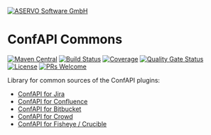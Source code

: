 [![ASERVO Software GmbH](https://aservo.github.io/img/aservo_atlassian_banner.png)](https://www.aservo.com/en/atlassian)

ConfAPI Commons
===============

[![Maven Central](https://maven-badges.herokuapp.com/maven-central/de.aservo/confapi-commons/badge.svg)](https://maven-badges.herokuapp.com/maven-central/de.aservo/confapi-commons)
[![Build Status](https://github.com/aservo/confapi-commons/actions/workflows/ci.yaml/badge.svg)](https://github.com/aservo/confapi-commons/actions/workflows/ci.yaml)
[![Coverage](https://sonarcloud.io/api/project_badges/measure?project=aservo_confapi-commons&metric=coverage)](https://sonarcloud.io/dashboard?id=aservo_confapi-commons)
[![Quality Gate Status](https://sonarcloud.io/api/project_badges/measure?project=aservo_confapi-commons&metric=alert_status)](https://sonarcloud.io/dashboard?id=aservo_confapi-commons)
[![License](https://img.shields.io/badge/License-Apache%202.0-blue.svg)](https://opensource.org/licenses/Apache-2.0)
[![PRs Welcome](https://img.shields.io/badge/PRs-welcome-brightgreen.svg?style=flat-square)](http://makeapullrequest.com)

Library for common sources of the ConfAPI plugins:

* [ConfAPI for Jira](https://github.com/aservo/confapi-jira-plugin)
* [ConfAPI for Confluence](https://github.com/aservo/confapi-confluence-plugin)
* [ConfAPI for Bitbucket](https://github.com/aservo/confapi-bitbucket-plugin)
* [ConfAPI for Crowd](https://github.com/aservo/confapi-crowd-plugin)
* [ConfAPI for Fisheye / Crucible](https://github.com/aservo/confapi-fisheye-plugin)
